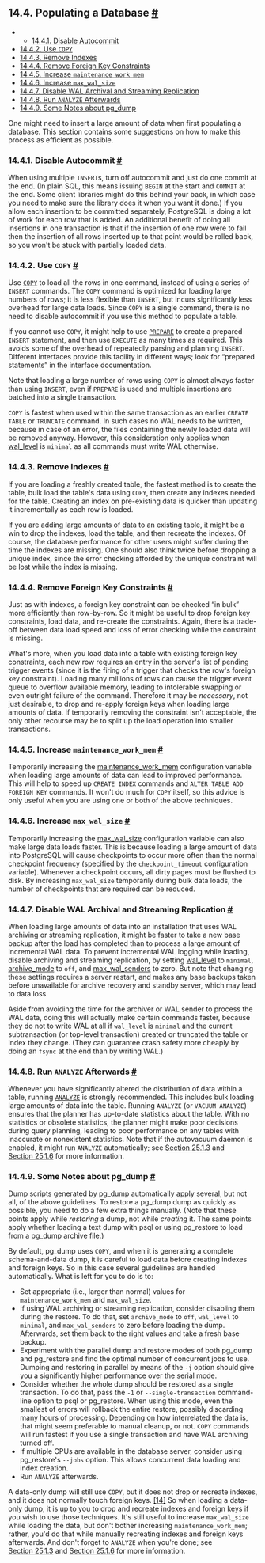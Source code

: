 ## 14.4. Populating a Database [#](#POPULATE)

  * *   [14.4.1. Disable Autocommit](populate#DISABLE-AUTOCOMMIT)
  * [14.4.2. Use `COPY`](populate#POPULATE-COPY-FROM)
  * [14.4.3. Remove Indexes](populate#POPULATE-RM-INDEXES)
  * [14.4.4. Remove Foreign Key Constraints](populate#POPULATE-RM-FKEYS)
  * [14.4.5. Increase `maintenance_work_mem`](populate#POPULATE-WORK-MEM)
  * [14.4.6. Increase `max_wal_size`](populate#POPULATE-MAX-WAL-SIZE)
  * [14.4.7. Disable WAL Archival and Streaming Replication](populate#POPULATE-PITR)
  * [14.4.8. Run `ANALYZE` Afterwards](populate#POPULATE-ANALYZE)
  * [14.4.9. Some Notes about pg\_dump](populate#POPULATE-PG-DUMP)

One might need to insert a large amount of data when first populating a database. This section contains some suggestions on how to make this process as efficient as possible.

### 14.4.1. Disable Autocommit [#](#DISABLE-AUTOCOMMIT)

When using multiple `INSERT`s, turn off autocommit and just do one commit at the end. (In plain SQL, this means issuing `BEGIN` at the start and `COMMIT` at the end. Some client libraries might do this behind your back, in which case you need to make sure the library does it when you want it done.) If you allow each insertion to be committed separately, PostgreSQL is doing a lot of work for each row that is added. An additional benefit of doing all insertions in one transaction is that if the insertion of one row were to fail then the insertion of all rows inserted up to that point would be rolled back, so you won't be stuck with partially loaded data.

### 14.4.2. Use `COPY` [#](#POPULATE-COPY-FROM)

Use [`COPY`](sql-copy "COPY") to load all the rows in one command, instead of using a series of `INSERT` commands. The `COPY` command is optimized for loading large numbers of rows; it is less flexible than `INSERT`, but incurs significantly less overhead for large data loads. Since `COPY` is a single command, there is no need to disable autocommit if you use this method to populate a table.

If you cannot use `COPY`, it might help to use [`PREPARE`](sql-prepare "PREPARE") to create a prepared `INSERT` statement, and then use `EXECUTE` as many times as required. This avoids some of the overhead of repeatedly parsing and planning `INSERT`. Different interfaces provide this facility in different ways; look for “prepared statements” in the interface documentation.

Note that loading a large number of rows using `COPY` is almost always faster than using `INSERT`, even if `PREPARE` is used and multiple insertions are batched into a single transaction.

`COPY` is fastest when used within the same transaction as an earlier `CREATE TABLE` or `TRUNCATE` command. In such cases no WAL needs to be written, because in case of an error, the files containing the newly loaded data will be removed anyway. However, this consideration only applies when [wal\_level](runtime-config-wal#GUC-WAL-LEVEL) is `minimal` as all commands must write WAL otherwise.

### 14.4.3. Remove Indexes [#](#POPULATE-RM-INDEXES)

If you are loading a freshly created table, the fastest method is to create the table, bulk load the table's data using `COPY`, then create any indexes needed for the table. Creating an index on pre-existing data is quicker than updating it incrementally as each row is loaded.

If you are adding large amounts of data to an existing table, it might be a win to drop the indexes, load the table, and then recreate the indexes. Of course, the database performance for other users might suffer during the time the indexes are missing. One should also think twice before dropping a unique index, since the error checking afforded by the unique constraint will be lost while the index is missing.

### 14.4.4. Remove Foreign Key Constraints [#](#POPULATE-RM-FKEYS)

Just as with indexes, a foreign key constraint can be checked “in bulk” more efficiently than row-by-row. So it might be useful to drop foreign key constraints, load data, and re-create the constraints. Again, there is a trade-off between data load speed and loss of error checking while the constraint is missing.

What's more, when you load data into a table with existing foreign key constraints, each new row requires an entry in the server's list of pending trigger events (since it is the firing of a trigger that checks the row's foreign key constraint). Loading many millions of rows can cause the trigger event queue to overflow available memory, leading to intolerable swapping or even outright failure of the command. Therefore it may be *necessary*, not just desirable, to drop and re-apply foreign keys when loading large amounts of data. If temporarily removing the constraint isn't acceptable, the only other recourse may be to split up the load operation into smaller transactions.

### 14.4.5. Increase `maintenance_work_mem` [#](#POPULATE-WORK-MEM)

Temporarily increasing the [maintenance\_work\_mem](runtime-config-resource#GUC-MAINTENANCE-WORK-MEM) configuration variable when loading large amounts of data can lead to improved performance. This will help to speed up `CREATE INDEX` commands and `ALTER TABLE ADD FOREIGN KEY` commands. It won't do much for `COPY` itself, so this advice is only useful when you are using one or both of the above techniques.

### 14.4.6. Increase `max_wal_size` [#](#POPULATE-MAX-WAL-SIZE)

Temporarily increasing the [max\_wal\_size](runtime-config-wal#GUC-MAX-WAL-SIZE) configuration variable can also make large data loads faster. This is because loading a large amount of data into PostgreSQL will cause checkpoints to occur more often than the normal checkpoint frequency (specified by the `checkpoint_timeout` configuration variable). Whenever a checkpoint occurs, all dirty pages must be flushed to disk. By increasing `max_wal_size` temporarily during bulk data loads, the number of checkpoints that are required can be reduced.

### 14.4.7. Disable WAL Archival and Streaming Replication [#](#POPULATE-PITR)

When loading large amounts of data into an installation that uses WAL archiving or streaming replication, it might be faster to take a new base backup after the load has completed than to process a large amount of incremental WAL data. To prevent incremental WAL logging while loading, disable archiving and streaming replication, by setting [wal\_level](runtime-config-wal#GUC-WAL-LEVEL) to `minimal`, [archive\_mode](runtime-config-wal#GUC-ARCHIVE-MODE) to `off`, and [max\_wal\_senders](runtime-config-replication#GUC-MAX-WAL-SENDERS) to zero. But note that changing these settings requires a server restart, and makes any base backups taken before unavailable for archive recovery and standby server, which may lead to data loss.

Aside from avoiding the time for the archiver or WAL sender to process the WAL data, doing this will actually make certain commands faster, because they do not to write WAL at all if `wal_level` is `minimal` and the current subtransaction (or top-level transaction) created or truncated the table or index they change. (They can guarantee crash safety more cheaply by doing an `fsync` at the end than by writing WAL.)

### 14.4.8. Run `ANALYZE` Afterwards [#](#POPULATE-ANALYZE)

Whenever you have significantly altered the distribution of data within a table, running [`ANALYZE`](sql-analyze "ANALYZE") is strongly recommended. This includes bulk loading large amounts of data into the table. Running `ANALYZE` (or `VACUUM ANALYZE`) ensures that the planner has up-to-date statistics about the table. With no statistics or obsolete statistics, the planner might make poor decisions during query planning, leading to poor performance on any tables with inaccurate or nonexistent statistics. Note that if the autovacuum daemon is enabled, it might run `ANALYZE` automatically; see [Section 25.1.3](routine-vacuuming#VACUUM-FOR-STATISTICS "25.1.3. Updating Planner Statistics") and [Section 25.1.6](routine-vacuuming#AUTOVACUUM "25.1.6. The Autovacuum Daemon") for more information.

### 14.4.9. Some Notes about pg\_dump [#](#POPULATE-PG-DUMP)

Dump scripts generated by pg\_dump automatically apply several, but not all, of the above guidelines. To restore a pg\_dump dump as quickly as possible, you need to do a few extra things manually. (Note that these points apply while *restoring* a dump, not while *creating* it. The same points apply whether loading a text dump with psql or using pg\_restore to load from a pg\_dump archive file.)

By default, pg\_dump uses `COPY`, and when it is generating a complete schema-and-data dump, it is careful to load data before creating indexes and foreign keys. So in this case several guidelines are handled automatically. What is left for you to do is to:

* Set appropriate (i.e., larger than normal) values for `maintenance_work_mem` and `max_wal_size`.
* If using WAL archiving or streaming replication, consider disabling them during the restore. To do that, set `archive_mode` to `off`, `wal_level` to `minimal`, and `max_wal_senders` to zero before loading the dump. Afterwards, set them back to the right values and take a fresh base backup.
* Experiment with the parallel dump and restore modes of both pg\_dump and pg\_restore and find the optimal number of concurrent jobs to use. Dumping and restoring in parallel by means of the `-j` option should give you a significantly higher performance over the serial mode.
* Consider whether the whole dump should be restored as a single transaction. To do that, pass the `-1` or `--single-transaction` command-line option to psql or pg\_restore. When using this mode, even the smallest of errors will rollback the entire restore, possibly discarding many hours of processing. Depending on how interrelated the data is, that might seem preferable to manual cleanup, or not. `COPY` commands will run fastest if you use a single transaction and have WAL archiving turned off.
* If multiple CPUs are available in the database server, consider using pg\_restore's `--jobs` option. This allows concurrent data loading and index creation.
* Run `ANALYZE` afterwards.

A data-only dump will still use `COPY`, but it does not drop or recreate indexes, and it does not normally touch foreign keys. [\[14\]](#ftn.id-1.5.13.7.11.4.2) So when loading a data-only dump, it is up to you to drop and recreate indexes and foreign keys if you wish to use those techniques. It's still useful to increase `max_wal_size` while loading the data, but don't bother increasing `maintenance_work_mem`; rather, you'd do that while manually recreating indexes and foreign keys afterwards. And don't forget to `ANALYZE` when you're done; see [Section 25.1.3](routine-vacuuming#VACUUM-FOR-STATISTICS "25.1.3. Updating Planner Statistics") and [Section 25.1.6](routine-vacuuming#AUTOVACUUM "25.1.6. The Autovacuum Daemon") for more information.